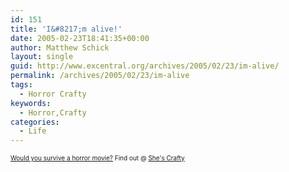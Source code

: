 ```yaml
---
id: 151
title: 'I&#8217;m alive!'
date: 2005-02-23T18:41:35+00:00
author: Matthew Schick
layout: single
guid: http://www.excentral.org/archives/2005/02/23/im-alive/
permalink: /archives/2005/02/23/im-alive
tags:
  - Horror Crafty
keywords:
  - Horror,Crafty
categories:
  - Life
---
```

<a href="http://shes-crafty.net/quizzes/horror.html"><img border="0" src="http://shes-crafty.net/images/alive.jpg" alt="" /></a><br /><font size="1"><a href="http://shes-crafty.net/quizzes/horror.html">Would you survive a horror movie?</a> Find out @ <a href="http://shes-crafty.net">She's Crafty</a></font>
